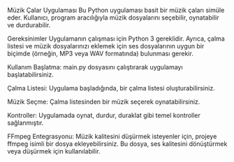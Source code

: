Müzik Çalar Uygulaması
Bu Python uygulaması basit bir müzik çaları simüle eder. Kullanıcı, program aracılığıyla müzik dosyalarını seçebilir, oynatabilir ve durdurabilir.

Gereksinimler
Uygulamanın çalışması için Python 3 gereklidir. Ayrıca, çalma listesi ve müzik dosyalarınızı eklemek için ses dosyalarının uygun bir biçimde (örneğin, MP3 veya WAV formatında) bulunması gerekir.

Kullanım
Başlatma: main.py dosyasını çalıştırarak uygulamayı başlatabilirsiniz.

Çalma Listesi: Uygulama başladığında, bir çalma listesi oluşturabilirsiniz.

Müzik Seçme: Çalma listesinden bir müzik seçerek oynatabilirsiniz.

Kontroller: Uygulamada oynat, durdur, duraklat gibi temel kontroller sağlanmıştır.

FFmpeg Entegrasyonu: Müzik kalitesini düşürmek isteyenler için, projeye ffmpeg isimli bir dosya ekleyebilirsiniz. Bu dosya, ses kalitesini dönüştürmek veya düşürmek için kullanılabilir.
